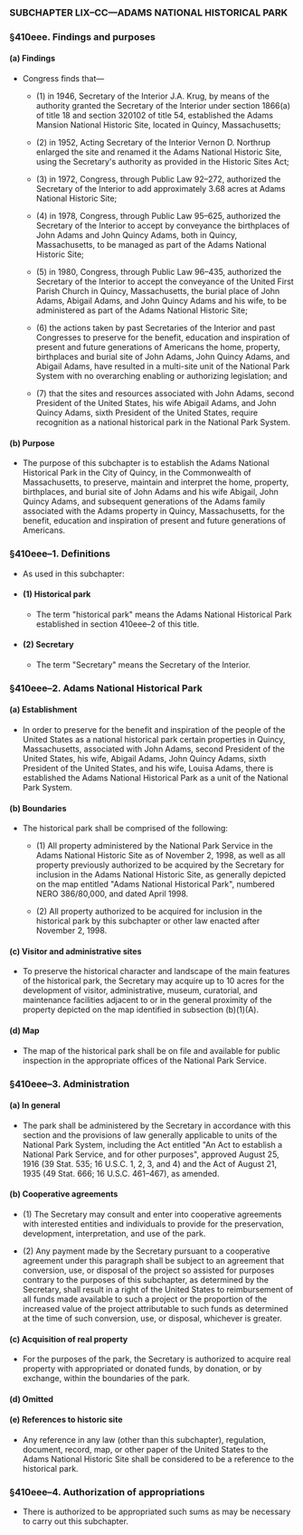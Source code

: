 ### SUBCHAPTER LIX–CC—ADAMS NATIONAL HISTORICAL PARK

### §410eee. Findings and purposes
#### (a) Findings
* Congress finds that—

  * (1) in 1946, Secretary of the Interior J.A. Krug, by means of the authority granted the Secretary of the Interior under section 1866(a) of title 18 and section 320102 of title 54, established the Adams Mansion National Historic Site, located in Quincy, Massachusetts;

  * (2) in 1952, Acting Secretary of the Interior Vernon D. Northrup enlarged the site and renamed it the Adams National Historic Site, using the Secretary's authority as provided in the Historic Sites Act;

  * (3) in 1972, Congress, through Public Law 92–272, authorized the Secretary of the Interior to add approximately 3.68 acres at Adams National Historic Site;

  * (4) in 1978, Congress, through Public Law 95–625, authorized the Secretary of the Interior to accept by conveyance the birthplaces of John Adams and John Quincy Adams, both in Quincy, Massachusetts, to be managed as part of the Adams National Historic Site;

  * (5) in 1980, Congress, through Public Law 96–435, authorized the Secretary of the Interior to accept the conveyance of the United First Parish Church in Quincy, Massachusetts, the burial place of John Adams, Abigail Adams, and John Quincy Adams and his wife, to be administered as part of the Adams National Historic Site;

  * (6) the actions taken by past Secretaries of the Interior and past Congresses to preserve for the benefit, education and inspiration of present and future generations of Americans the home, property, birthplaces and burial site of John Adams, John Quincy Adams, and Abigail Adams, have resulted in a multi-site unit of the National Park System with no overarching enabling or authorizing legislation; and

  * (7) that the sites and resources associated with John Adams, second President of the United States, his wife Abigail Adams, and John Quincy Adams, sixth President of the United States, require recognition as a national historical park in the National Park System.

#### (b) Purpose
* The purpose of this subchapter is to establish the Adams National Historical Park in the City of Quincy, in the Commonwealth of Massachusetts, to preserve, maintain and interpret the home, property, birthplaces, and burial site of John Adams and his wife Abigail, John Quincy Adams, and subsequent generations of the Adams family associated with the Adams property in Quincy, Massachusetts, for the benefit, education and inspiration of present and future generations of Americans.

### §410eee–1. Definitions
* As used in this subchapter:

* #### (1) Historical park
  * The term "historical park" means the Adams National Historical Park established in section 410eee–2 of this title.

* #### (2) Secretary
  * The term "Secretary" means the Secretary of the Interior.

### §410eee–2. Adams National Historical Park
#### (a) Establishment
* In order to preserve for the benefit and inspiration of the people of the United States as a national historical park certain properties in Quincy, Massachusetts, associated with John Adams, second President of the United States, his wife, Abigail Adams, John Quincy Adams, sixth President of the United States, and his wife, Louisa Adams, there is established the Adams National Historical Park as a unit of the National Park System.

#### (b) Boundaries
* The historical park shall be comprised of the following:

  * (1) All property administered by the National Park Service in the Adams National Historic Site as of November 2, 1998, as well as all property previously authorized to be acquired by the Secretary for inclusion in the Adams National Historic Site, as generally depicted on the map entitled "Adams National Historical Park", numbered NERO 386/80,000, and dated April 1998.

  * (2) All property authorized to be acquired for inclusion in the historical park by this subchapter or other law enacted after November 2, 1998.

#### (c) Visitor and administrative sites
* To preserve the historical character and landscape of the main features of the historical park, the Secretary may acquire up to 10 acres for the development of visitor, administrative, museum, curatorial, and maintenance facilities adjacent to or in the general proximity of the property depicted on the map identified in subsection (b)(1)(A).

#### (d) Map
* The map of the historical park shall be on file and available for public inspection in the appropriate offices of the National Park Service.

### §410eee–3. Administration
#### (a) In general
* The park shall be administered by the Secretary in accordance with this section and the provisions of law generally applicable to units of the National Park System, including the Act entitled "An Act to establish a National Park Service, and for other purposes", approved August 25, 1916 (39 Stat. 535; 16 U.S.C. 1, 2, 3, and 4) and the Act of August 21, 1935 (49 Stat. 666; 16 U.S.C. 461–467), as amended.

#### (b) Cooperative agreements
* (1) The Secretary may consult and enter into cooperative agreements with interested entities and individuals to provide for the preservation, development, interpretation, and use of the park.

* (2) Any payment made by the Secretary pursuant to a cooperative agreement under this paragraph shall be subject to an agreement that conversion, use, or disposal of the project so assisted for purposes contrary to the purposes of this subchapter, as determined by the Secretary, shall result in a right of the United States to reimbursement of all funds made available to such a project or the proportion of the increased value of the project attributable to such funds as determined at the time of such conversion, use, or disposal, whichever is greater.

#### (c) Acquisition of real property
* For the purposes of the park, the Secretary is authorized to acquire real property with appropriated or donated funds, by donation, or by exchange, within the boundaries of the park.

#### (d) Omitted
#### (e) References to historic site
* Any reference in any law (other than this subchapter), regulation, document, record, map, or other paper of the United States to the Adams National Historic Site shall be considered to be a reference to the historical park.

### §410eee–4. Authorization of appropriations
* There is authorized to be appropriated such sums as may be necessary to carry out this subchapter.